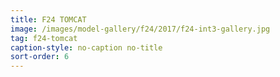 ```yaml
---
title: F24 TOMCAT
image: /images/model-gallery/f24/2017/f24-int3-gallery.jpg
tag: f24-tomcat
caption-style: no-caption no-title
sort-order: 6
---
```

